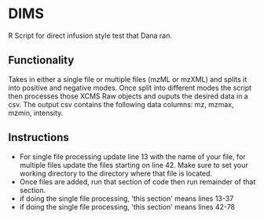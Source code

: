 # DIMS
R Script for direct infusion style test that Dana ran. 

## Functionality
Takes in either a single file or multiple files (mzML or mzXML) and splits it into positive and negative modes. Once split into different modes the script then processes those XCMS Raw objects and ouputs the desired data in a csv. The output csv contains the following data columns: mz, mzmax, mzmin, intensity.

## Instructions
* For single file processing update line 13 with the name of your file, for multiple files update the files starting on line 42. Make sure to set your working directory to the directory where that file is located. 
* Once files are added, run that section of code then run remainder of that section. 
 * if doing the single file processing, 'this section' means lines 13-37
 * if doing the single file processing, 'this section' means lines 42-78

